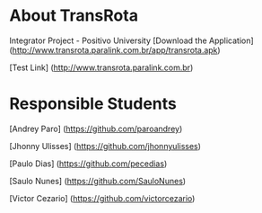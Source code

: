 # About TransRota
Integrator Project - Positivo University
[Download the Application] (http://www.transrota.paralink.com.br/app/transrota.apk)

[Test Link] (http://www.transrota.paralink.com.br)

# Responsible Students

[Andrey Paro] (https://github.com/paroandrey)

[Jhonny Ulisses] (https://github.com/jhonnyulisses)

[Paulo Dias] (https://github.com/pecedias)

[Saulo Nunes] (https://github.com/SauloNunes)

[Victor Cezario] (https://github.com/victorcezario)
